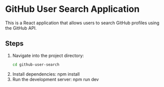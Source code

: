 # GitHub User Search Application
This is a React application that allows users to search GitHub profiles using the GitHub API.
## Steps
1. Navigate into the project directory:
   ```bash
   cd github-user-search
2. Install dependencies:
   npm install
3. Run the development server:
npm run dev
